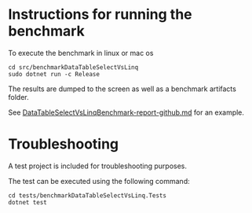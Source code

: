 **Instructions for running the benchmark**
==========================================
To execute the benchmark in linux or mac os
```
cd src/benchmarkDataTableSelectVsLinq
sudo dotnet run -c Release
```
The results are dumped to the screen as well as a benchmark artifacts folder.

See [DataTableSelectVsLinqBenchmark-report-github.md](DataTableSelectVsLinqBenchmark-report-github.md) for an example.

**Troubleshooting**
===================
A test project is included for troubleshooting purposes.

The test can be executed using the following command:
```
cd tests/benchmarkDataTableSelectVsLinq.Tests
dotnet test
```